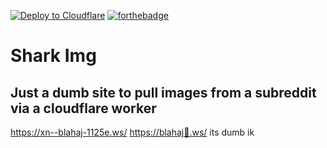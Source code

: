 
[![Deploy to Cloudflare](https://deploy.workers.cloudflare.com/button)](https://deploy.workers.cloudflare.com/?url=https://github.com/cloudflare/templates/tree/main/next-starter-template)
[![forthebadge](https://forthebadge.com/images/badges/made-with-javascript.svg)](https://forthebadge.com)

# Shark Img

## Just a dumb site to pull images from a subreddit via a cloudflare worker

<https://xn--blahaj-1125e.ws/>
<https://blahaj🦈.ws/>
its dumb ik
